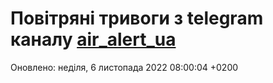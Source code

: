 # Повітряні тривоги з telegram каналу [air_alert_ua](https://t.me/air_alert_ua)

Оновлено:
неділя, 6 листопада 2022 08:00:04 +0200
